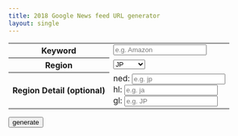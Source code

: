 ```yaml
---
title: 2018 Google News feed URL generator
layout: single
---
```



<form>
  <table>
  <tr>
    <th>Keyword</th>
    <td>
      <input name="q" type="text" placeholder="e.g. Amazon" />
    </td>
  </tr>
  <tr>
    <th>Region</th>
    <td>
      <select name="r">
        <option value="jp">JP</option>
        <option value="en_us">en_US</option>
      </select>
    </td>
  </tr>
  <tr>
    <th>Region Detail (optional)</th>
    <td>
      ned: <input name="ned" type="text" placeholder="e.g. jp" /><br>
      hl: <input name="hl" type="text" placeholder="e.g. ja" /><br>
      gl: <input name="gl" type="text" placeholder="e.g. JP" /><br>
    </td>
  </tr>
  </table>
  <input type="submit" value="generate" />
  <p>
    <a id="result"></a>
  </p>
  <div id="result-items"></div>
</form>

<script>
  const f = document.forms[0];
  const result = document.querySelector('#result')

  f.onsubmit = (ev) => {
    ev.preventDefault()
    const params = {}
    for(let el of ev.target.elements) {
      switch(el.name) {
        case "q":
          params.q = encodeURIComponent(el.value)
          break;

        case "r":
          switch(el.value.toLowerCase()) {
            case "jp":
              params.ned = "jp"
              params.hl = "ja"
              params.gl = "JP"
              break;
            case "en_us":
              params.ned = "us"
              params.hl = "en"
              params.gl = "US"
              break;
          }
          break;

        case "ned":
        case "hl":
        case "gl":
          if(el.value) {
            params[el.name] = el.value
          }
          break;
      }
    }
    if(!params.q) return;

    const url = `https://news.google.com/news/rss/headlines/section/q/${params.q}/?ned=${params.ned}&hl=${params.hl}&gl=${params.gl}`
    result.href = url;
    result.textContent = url;

    fetchContentPreview(url, decodeURIComponent(params.q))
  }

async function fetchContentPreview(url, q) {
  const resultItems = document.querySelector('#result-items')
  resultItems.innerHTML = `Loading preview for '${q}'..`

  const proxy = "https://cors-anywhere.herokuapp.com/"
  const response = await fetch(`${proxy}${url}`, {
    headers: {
      "x-requested-with": "xhr"
    }
  })
  const feed = await response.text()
  const parser = new DOMParser()
  const doc = parser.parseFromString(feed, "application/xml")

  const a = document.createElement('a')
  let html = "<ol>"
  for(let item of doc.querySelectorAll('item')) {
    let url = item.querySelector('link').textContent;
    a.href = url
    let domain = a.hostname
    let title = item.querySelector('title').textContent;
    let timestamp = new Date(item.querySelector('pubDate').textContent);
    html += `<li style="margin-bottom:1em">${timestamp.toLocaleString()} | ${domain}<br><a href="${url}">${title}</a></li>`
  }
  html += '</ol>'
  resultItems.innerHTML = html
}
</script>
